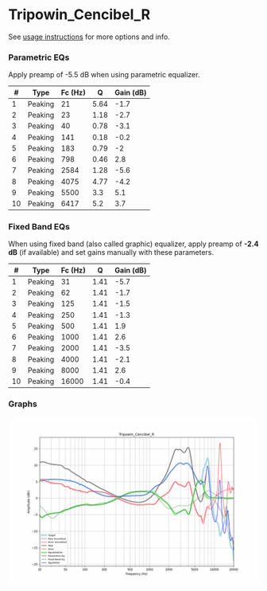 # Tripowin_Cencibel_R
See [usage instructions](https://github.com/jaakkopasanen/AutoEq#usage) for more options and info.

### Parametric EQs
Apply preamp of -5.5 dB when using parametric equalizer.

|   # | Type    |   Fc (Hz) |    Q |   Gain (dB) |
|-----|---------|-----------|------|-------------|
|   1 | Peaking |        21 | 5.64 |        -1.7 |
|   2 | Peaking |        23 | 1.18 |        -2.7 |
|   3 | Peaking |        40 | 0.78 |        -3.1 |
|   4 | Peaking |       141 | 0.18 |        -0.2 |
|   5 | Peaking |       183 | 0.79 |        -2   |
|   6 | Peaking |       798 | 0.46 |         2.8 |
|   7 | Peaking |      2584 | 1.28 |        -5.6 |
|   8 | Peaking |      4075 | 4.77 |        -4.2 |
|   9 | Peaking |      5500 | 3.3  |         5.1 |
|  10 | Peaking |      6417 | 5.2  |         3.7 |

### Fixed Band EQs
When using fixed band (also called graphic) equalizer, apply preamp of **-2.4 dB** (if available) and set gains manually with these parameters.

|   # | Type    |   Fc (Hz) |    Q |   Gain (dB) |
|-----|---------|-----------|------|-------------|
|   1 | Peaking |        31 | 1.41 |        -5.7 |
|   2 | Peaking |        62 | 1.41 |        -1.7 |
|   3 | Peaking |       125 | 1.41 |        -1.5 |
|   4 | Peaking |       250 | 1.41 |        -1.3 |
|   5 | Peaking |       500 | 1.41 |         1.9 |
|   6 | Peaking |      1000 | 1.41 |         2.6 |
|   7 | Peaking |      2000 | 1.41 |        -3.5 |
|   8 | Peaking |      4000 | 1.41 |        -2.1 |
|   9 | Peaking |      8000 | 1.41 |         2.6 |
|  10 | Peaking |     16000 | 1.41 |        -0.4 |

### Graphs
![](./Tripowin_Cencibel_R.png)
